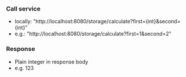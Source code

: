 ### Call service
* locally: "http://localhost:8080/storage/calculate?first={int}&second={int}"
* e.g.: "http://localhost:8080/storage/calculate?first=1&second=2"

### Response
* Plain integer in response body
* e.g. 123